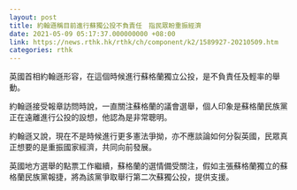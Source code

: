 ```yaml
---
layout: post
title: 約翰遜稱目前進行蘇獨公投不負責任　指民眾盼重振經濟
date: 2021-05-09 05:17:37.000000000 +08:00
link: https://news.rthk.hk/rthk/ch/component/k2/1589927-20210509.htm
categories: rthk
---
```


英國首相約翰遜形容，在這個時候進行蘇格蘭獨立公投，是不負責任及輕率的舉動。

約翰遜接受報章訪問時說，一直關注蘇格蘭的議會選舉，個人印象是蘇格蘭民族黨正在遠離進行公投的設想，他認為是非常聰明。

約翰遜又說，現在不是時候進行更多憲法爭拗，亦不應談論如何分裂英國，民眾真正想要的是重振國家經濟，共同向前發展。

英國地方選舉的點票工作繼續，蘇格蘭的選情備受關注，假如主張蘇格蘭獨立的蘇格蘭民族黨報捷，將為該黨爭取舉行第二次蘇獨公投，提供支援。
